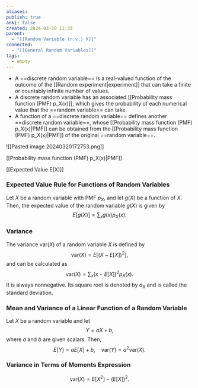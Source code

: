 ```yaml
---
aliases: 
publish: true
anki: false
created: 2024-03-20 11:33
parent:
  - "[[Random Variable (r.v.) X]]"
connected:
  - "[[General Random Variables]]"
tags:
  - empty
---
```



- A ==discrete random variable== is a real-valued function of the outcome of the [[Random experiment|experiment]]  that can take a finite or countably infinite number of values.
- A discrete random variable has an associated [[Probability mass function (PMF) p_X(x)]], which gives the probability of each numerical value that the ==random variable== can take.
- A function of a ==discrete random variable== defines another ==discrete random variable==, whose [[Probability mass function (PMF) p_X(x)|PMF]] can be obtained from the [[Probability mass function (PMF) p_X(x)|PMF]]  of the original ==random variable==.



![[Pasted image 20240320172753.png]]



[[Probability mass function (PMF) p_X(x)|PMF]]

[[Expected Value E(X)]]

### Expected Value Rule for Functions of Random Variables
Let $X$ be a random variable with PMF $p_X$, and let $g(X)$ be a function of $X$. Then, the expected value of the random variable $g(X)$ is given by
$$E[g(X)] = \sum_x g(x)p_X(x).$$

### Variance
The variance $\text{var}(X)$ of a random variable $X$ is defined by
$$\text{var}(X) = E\left[\left(X - E[X]\right)^2\right],$$
and can be calculated as
$$\text{var}(X) = \sum_x (x - E[X])^2 p_X(x).$$
It is always nonnegative. Its square root is denoted by $\sigma_X$ and is called the standard deviation.

### Mean and Variance of a Linear Function of a Random Variable
Let $X$ be a random variable and let
$$Y = aX + b,$$
where $a$ and $b$ are given scalars. Then,
$$E[Y] = aE[X] + b, \quad \text{var}(Y) = a^2 \text{var}(X).$$

### Variance in Terms of Moments Expression
$$\text{var}(X) = E[X^2] - (E[X])^2.$$
